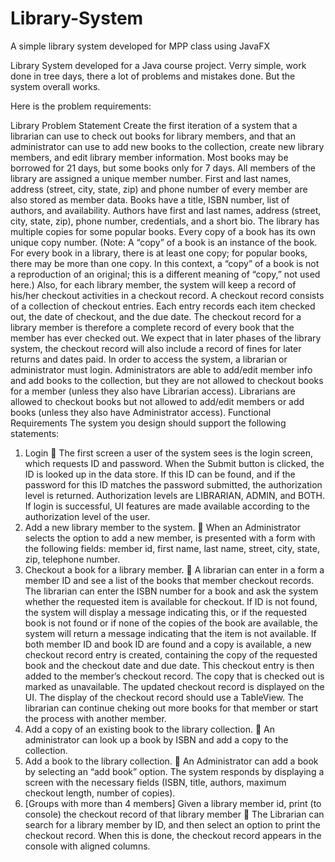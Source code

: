 # Library-System
A simple library system developed for MPP class using JavaFX

Library System developed for a Java course project.
Verry simple, work done in tree days, there a lot of problems and mistakes done.
But the system overall works.

Here is the problem requirements:

Library Problem Statement
Create the first iteration of a system that a librarian can use to check out books for library members, and
that an administrator can use to add new books to the collection, create new library members, and edit
library member information.
Most books may be borrowed for 21 days, but some books only for 7 days.
All members of the library are assigned a unique member number. First and last names, address (street,
city, state, zip) and phone number of every member are also stored as member data.
Books have a title, ISBN number, list of authors, and availability. Authors have first and last names,
address (street, city, state, zip), phone number, credentials, and a short bio.
The library has multiple copies for some popular books. Every copy of a book has its own unique copy
number. (Note: A “copy” of a book is an instance of the book. For every book in a library, there is at least
one copy; for popular books, there may be more than one copy. In this context, a “copy” of a book is not
a reproduction of an original; this is a different meaning of “copy,” not used here.)
Also, for each library member, the system will keep a record of his/her checkout activities in a checkout
record. A checkout record consists of a collection of checkout entries. Each entry records each item
checked out, the date of checkout, and the due date. The checkout record for a library member is
therefore a complete record of every book that the member has ever checked out. We expect that in
later phases of the library system, the checkout record will also include a record of fines for later returns
and dates paid.
In order to access the system, a librarian or administrator must login. Administrators are able to
add/edit member info and add books to the collection, but they are not allowed to checkout books for a
member (unless they also have Librarian access). Librarians are allowed to checkout books but not
allowed to add/edit members or add books (unless they also have Administrator access). 
Functional Requirements
The system you design should support the following statements:
1. Login
 The first screen a user of the system sees is the login screen, which requests ID and
password. When the Submit button is clicked, the ID is looked up in the data store. If this ID
can be found, and if the password for this ID matches the password submitted, the
authorization level is returned. Authorization levels are LIBRARIAN, ADMIN, and BOTH. If
login is successful, UI features are made available according to the authorization level of the
user.
2. Add a new library member to the system.
 When an Administrator selects the option to add a new member, is presented with a form
with the following fields: member id, first name, last name, street, city, state, zip, telephone
number.
3. Checkout a book for a library member.
 A librarian can enter in a form a member ID and see a list of the books that member
checkout records. The librarian can enter the ISBN number for a book and ask the system
whether the requested item is available for checkout. If ID is not found, the system will
display a message indicating this, or if the requested book is not found or if none of the
copies of the book are available, the system will return a message indicating that the item is
not available. If both member ID and book ID are found and a copy is available, a new
checkout record entry is created, containing the copy of the requested book and the
checkout date and due date. This checkout entry is then added to the member’s checkout
record. The copy that is checked out is marked as unavailable. The updated checkout
record is displayed on the UI. The display of the checkout record should use a TableView.
The librarian can continue cheking out more books for that member or start the process
with another member.
4. Add a copy of an existing book to the library collection.
 An administrator can look up a book by ISBN and add a copy to the collection.
5. Add a book to the library collection.
 An Administrator can add a book by selecting an “add book” option. The system responds by
displaying a screen with the necessary fields (ISBN, title, authors, maximum checkout length,
number of copies).
6. [Groups with more than 4 members] Given a library member id, print (to console) the checkout
record of that library member
 The Librarian can search for a library member by ID, and then select an option to print the
checkout record. When this is done, the checkout record appears in the console with
aligned columns.
